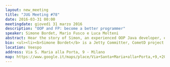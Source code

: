 ```yaml
---
layout: new_meeting
title: "JUG Meeting #78"
date: 2016-03-31 00:00
meetingdate: giovedì 31 marzo 2016
description: "OOP and FP: become a better programmer"
speaker: Simone Bordet, Mario Fusco e Luca Molteni
abstract: Hear the story of Simon, an experienced OOP Java developer, exposed to the new lambda features of JDK 8. His friends Mario, a long-bearded FP geek, and Luca will try to convince him that FP can help him develop more readable and maintainable code. A journey into the discovery of the main new feature - lambda expressions - of JDK 8. <p/>The slides of the talk will be used as a starting point for an open discussion among the participants. 
bio: <ul><li><b>Simone Bordet</b> is a Jetty Committer, CometD project leader and works as Lead Architect at Webtide, now part of Intalio. Active open source developer, he founded and contributed to various open source projects such as Jetty, CometD, MX4J, Foxtrot, LiveTribe, and others. Simone has been technical speaker at various national and international conferences such as Devoxx, JavaOne, CodeMotion, etc., and is a co-lead of the Java User Group of Torino, Italy. Simone specializes in server-side multi-thread development, J2EE application development, in Comet technologies applied to web development, web network protocols and in high performance JVM tuning</li><p/><li><b>Mario Fusco</b> is a senior software engineer at Red Hat working at the development of the core of Drools, the JBoss rule engine. He has a huge experience as Java developer having been involved in (and often leading) many enterprise level projects in several industries ranging from media companies to the financial sector. Among his interests there are also functional programming and Domain Specific Languages. He is also the co-author of "Java 8 in Action" published by Manning.</li><p/><li><b>Luca Molteni</b> è appassionato di informatica sin dalla tenera età e inizia a lavorare come programmatore nel 2007 dopo una laurea in Informatica Musicale. Esplora diversi framework e linguaggi di programmazione, da Java ad Haskell passando per ASP.NET e Java EE, favorendo però il paradigma funzionale.
location: Veespo
address: Via S. Maria alla Porta, 9 - Milano
map: https://www.google.it/maps/place/Via+Santa+Maria+alla+Porta,+9,+20123+Milano/@45.4664129,9.1817829,17z/data=!4m2!3m1!1s0x4786c153a8292d05:0x4c6f0a73c08286b9
---
```

